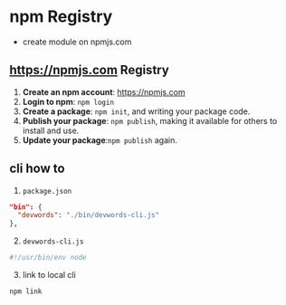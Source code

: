 # npm Registry
- create module on npmjs.com

## https://npmjs.com Registry
1. **Create an npm account**: https://npmjs.com
2. **Login to npm**: `npm login`
3. **Create a package**: `npm init`, and writing your package code.
4. **Publish your package**: `npm publish`, making it available for others to install and use.
5. **Update your package**:`npm publish` again.

## cli how to
1. `package.json`
```json
"bin": {
  "devwords": "./bin/devwords-cli.js"
},
```
2. `devwords-cli.js`
```js
#!/usr/bin/env node
```
3. link to local cli
```sh
npm link
```

